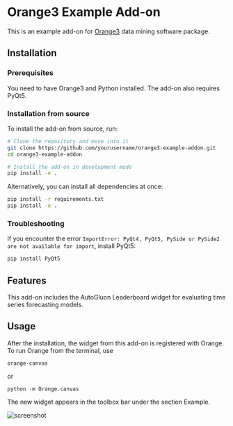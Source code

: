 # Orange3 Example Add-on

This is an example add-on for [Orange3](https://orangedatamining.com/) data mining software package.

## Installation

### Prerequisites

You need to have Orange3 and Python installed. The add-on also requires PyQt5.

### Installation from source

To install the add-on from source, run:

```bash
# Clone the repository and move into it
git clone https://github.com/yourusername/orange3-example-addon.git
cd orange3-example-addon

# Install the add-on in development mode
pip install -e .
```

Alternatively, you can install all dependencies at once:

```bash
pip install -r requirements.txt
pip install -e .
```

### Troubleshooting

If you encounter the error `ImportError: PyQt4, PyQt5, PySide or PySide2 are not available for import`, install PyQt5:

```bash
pip install PyQt5
```

## Features

This add-on includes the AutoGluon Leaderboard widget for evaluating time series forecasting models.

## Usage

After the installation, the widget from this add-on is registered with Orange. To run Orange from the terminal,
use

    orange-canvas

or

    python -m Orange.canvas

The new widget appears in the toolbox bar under the section Example.

![screenshot](https://github.com/biolab/orange3-example-addon/blob/master/screenshot.png)
